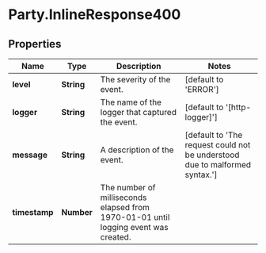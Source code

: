 # Party.InlineResponse400

## Properties
Name | Type | Description | Notes
------------ | ------------- | ------------- | -------------
**level** | **String** | The severity of the event. | [default to &#39;ERROR&#39;]
**logger** | **String** | The name of the logger that captured the event. | [default to &#39;[http-logger]&#39;]
**message** | **String** | A description of the event. | [default to &#39;The request could not be understood due to malformed syntax.&#39;]
**timestamp** | **Number** | The number of milliseconds elapsed from 1970-01-01 until logging event was created. | 


